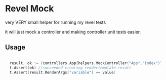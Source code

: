 Revel Mock
==========

very VERY small helper for running my revel tests

it will just mock a controller and making controller unit tests easier. 

Usage
-----

```go

  result, ok := (controllers.App{helpers.MockController("App","Index")}.Index()).(*revel.RenderTemplateResult)
  t.Assert(ok) //succeeded creating rendertemplate result
  t.Assert(result.RenderArgs["variable"] == value)

```
